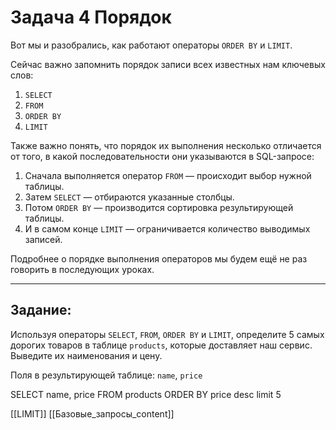 # Задача 4 Порядок

Вот мы и разобрались, как работают операторы `ORDER BY` и `LIMIT`.

Сейчас важно запомнить порядок записи всех известных нам ключевых слов:

1. `SELECT`
2. `FROM`   
3. `ORDER BY`  
4. `LIMIT`

Также важно понять, что порядок их выполнения несколько отличается от того, в какой последовательности они указываются в SQL-запросе:

1. Сначала выполняется оператор `FROM` — происходит выбор нужной таблицы.
2. Затем `SELECT` — отбираются указанные столбцы.  
3. Потом `ORDER BY` — производится сортировка результирующей таблицы.  
4. И в самом конце `LIMIT` — ограничивается количество выводимых записей.

Подробнее о порядке выполнения операторов мы будем ещё не раз говорить в последующих уроках. 

---

## **Задание:**

Используя операторы `SELECT`, `FROM`, `ORDER BY` и `LIMIT`, определите 5 самых дорогих товаров в таблице `products`, которые доставляет наш сервис. Выведите их наименования и цену.

Поля в результирующей таблице: `name`, `price`

SELECT name,
       price
FROM   products
ORDER BY price desc limit 5


[[LIMIT]]
[[Базовые_запросы_content]]